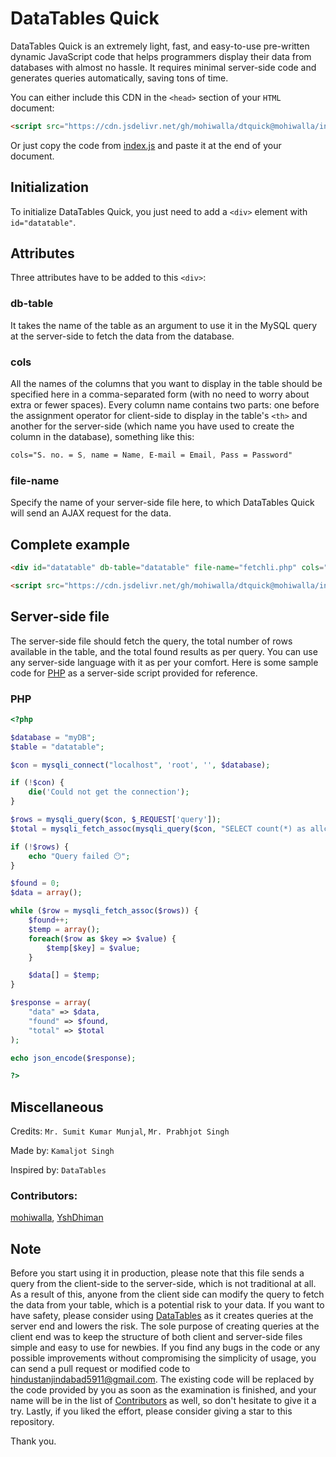 # DataTables Quick

DataTables Quick is an extremely light, fast, and easy-to-use pre-written dynamic JavaScript code that helps programmers display their data from databases with almost no hassle. It requires minimal server-side code and generates queries automatically, saving tons of time.

You can either include this CDN in the `<head>` section of your `HTML` document:

```HTML
<script src="https://cdn.jsdelivr.net/gh/mohiwalla/dtquick@mohiwalla/index.js" async defer></script>
```

Or just copy the code from [index.js](https://github.com/mohiwalla/dtquick/blob/mohiwalla/index.js) and paste it at the end of your document.

## Initialization

To initialize DataTables Quick, you just need to add a `<div>` element with `id="datatable"`.

## Attributes

Three attributes have to be added to this `<div>`:

### db-table

It takes the name of the table as an argument to use it in the MySQL query at the server-side to fetch the data from the database.

### cols

All the names of the columns that you want to display in the table should be specified here in a comma-separated form (with no need to worry about extra or fewer spaces). Every column name contains two parts: one before the assignment operator for client-side to display in the table's `<th>` and another for the server-side (which name you have used to create the column in the database), something like this:

```CSS
cols="S. no. = S, name = Name, E-mail = Email, Pass = Password"
```

### file-name

Specify the name of your server-side file here, to which DataTables Quick will send an AJAX request for the data.

## Complete example

```HTML
<div id="datatable" db-table="datatable" file-name="fetchli.php" cols="Address = Address,......"></div>

<script src="https://cdn.jsdelivr.net/gh/mohiwalla/dtquick@mohiwalla/index.js" async defer></script>
```

## Server-side file

The server-side file should fetch the query, the total number of rows available in the table, and the total found results as per query. You can use any server-side language with it as per your comfort. Here is some sample code for [PHP](#php) as a server-side script provided for reference.

### PHP

```PHP
<?php

$database = "myDB";
$table = "datatable";

$con = mysqli_connect("localhost", 'root', '', $database);

if (!$con) {
    die('Could not get the connection');
}

$rows = mysqli_query($con, $_REQUEST['query']);
$total = mysqli_fetch_assoc(mysqli_query($con, "SELECT count(*) as allcount from $table"))['allcount'];

if (!$rows) {
    echo "Query failed 😶";
}

$found = 0;
$data = array();

while ($row = mysqli_fetch_assoc($rows)) {
    $found++;
    $temp = array();
    foreach($row as $key => $value) {
        $temp[$key] = $value;
    }

    $data[] = $temp;
}

$response = array(
    "data" => $data,
    "found" => $found,
    "total" => $total
);

echo json_encode($response);

?>
```

## Miscellaneous

Credits: `Mr. Sumit Kumar Munjal`, `Mr. Prabhjot Singh`

Made by: `Kamaljot Singh`

Inspired by: `DataTables`

### Contributors: 

[mohiwalla](https://github.com/mohiwalla/), [YshDhiman](https://github.com/yshdhiman)

## Note

Before you start using it in production, please note that this file sends a query from the client-side to the server-side, which is not traditional at all. As a result of this, anyone from the client side can modify the query to fetch the data from your table, which is a potential risk to your data. If you want to have safety, please consider using [DataTables](https://datatables.net/) as it creates queries at the server end and lowers the risk. The sole purpose of creating queries at the client end was to keep the structure of both client and server-side files simple and easy to use for newbies. If you find any bugs in the code or any possible improvements without compromising the simplicity of usage, you can send a pull request or modified code to hindustanjindabad5911@gmail.com. The existing code will be replaced by the code provided by you as soon as the examination is finished, and your name will be in the list of [Contributors](#contributors) as well, so don't hesitate to give it a try. Lastly, if you liked the effort, please consider giving a star to this repository.

Thank you.
